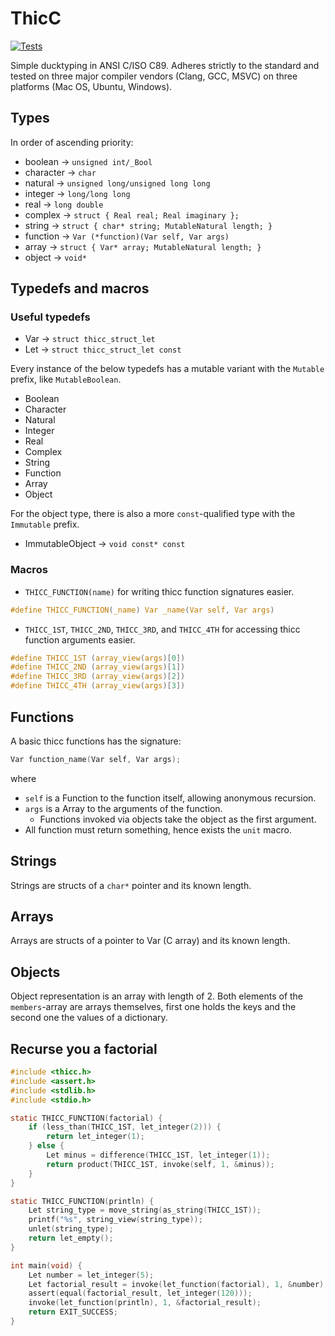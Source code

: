 # ThicC

[![Tests](https://github.com/libletlib/thicc/actions/workflows/tests.yml/badge.svg)](https://github.com/libletlib/thicc/actions/workflows/tests.yml)

Simple ducktyping in ANSI C/ISO C89. Adheres strictly to the standard and tested on three major compiler vendors (Clang, GCC, MSVC)
on three platforms (Mac OS, Ubuntu, Windows).

## Types

In order of ascending priority:
* boolean -> `unsigned int/_Bool`
* character -> `char`
* natural -> `unsigned long/unsigned long long`
* integer -> `long/long long`
* real -> `long double`
* complex -> `struct { Real real; Real imaginary };`
* string -> `struct { char* string; MutableNatural length; }`
* function -> `Var (*function)(Var self, Var args)`
* array -> `struct { Var* array; MutableNatural length; }`
* object -> `void*`

## Typedefs and macros

### Useful typedefs
* Var -> `struct thicc_struct_let`
* Let -> `struct thicc_struct_let const`

Every instance of the below typedefs has a mutable variant with the `Mutable` prefix, like `MutableBoolean`.
* Boolean
* Character
* Natural
* Integer
* Real
* Complex
* String
* Function
* Array
* Object

For the object type, there is also a more `const`-qualified type with the `Immutable` prefix.
* ImmutableObject -> `void const* const`

### Macros

* `THICC_FUNCTION(name)` for writing thicc function signatures easier.
```c
#define THICC_FUNCTION(_name) Var _name(Var self, Var args)
```
* `THICC_1ST`, `THICC_2ND`, `THICC_3RD`, and `THICC_4TH` for accessing thicc function arguments easier.
```c
#define THICC_1ST (array_view(args)[0])
#define THICC_2ND (array_view(args)[1])
#define THICC_3RD (array_view(args)[2])
#define THICC_4TH (array_view(args)[3])
```

## Functions

A basic thicc functions has the signature:
```c
Var function_name(Var self, Var args);
```
where
* `self` is a Function to the function itself, allowing anonymous recursion.
* `args` is a Array to the arguments of the function.
  * Functions invoked via objects take the object as the first argument.
* All function must return something, hence exists the `unit` macro.

## Strings
Strings are structs of a `char*` pointer and its known length.

## Arrays
Arrays are structs of a pointer to Var (C array) and its known length.

## Objects
Object representation is an array with length of 2. Both elements of the `members`-array are arrays themselves, first
one holds the keys and the second one the values of a dictionary.
 
## Recurse you a factorial
```c
#include <thicc.h>
#include <assert.h>
#include <stdlib.h>
#include <stdio.h>

static THICC_FUNCTION(factorial) {
    if (less_than(THICC_1ST, let_integer(2))) {
        return let_integer(1);
    } else {
        Let minus = difference(THICC_1ST, let_integer(1));
        return product(THICC_1ST, invoke(self, 1, &minus));
    }
}

static THICC_FUNCTION(println) {
    Let string_type = move_string(as_string(THICC_1ST));
    printf("%s", string_view(string_type));
    unlet(string_type);
    return let_empty();
}

int main(void) {
    Let number = let_integer(5);
    Let factorial_result = invoke(let_function(factorial), 1, &number);
    assert(equal(factorial_result, let_integer(120)));
    invoke(let_function(println), 1, &factorial_result);
    return EXIT_SUCCESS;
}
```